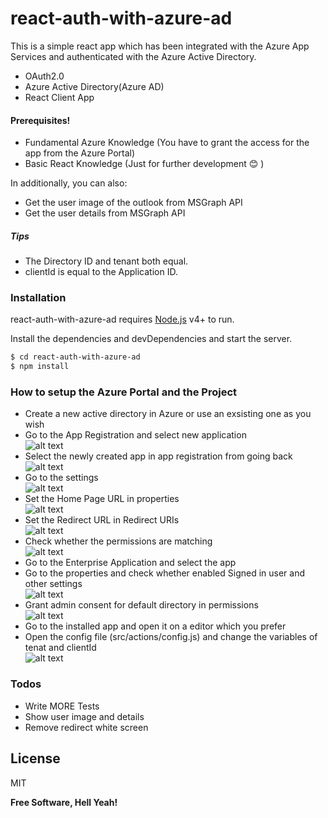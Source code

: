 # react-auth-with-azure-ad

This is a simple react app which has been integrated with the Azure App Services and authenticated with the Azure Active Directory.

  - OAuth2.0
  - Azure Active Directory(Azure AD)
  - React Client App

#### Prerequisites!

  - Fundamental Azure Knowledge (You have to grant the access for the app from the Azure Portal)
  - Basic React Knowledge (Just for further development 😊 )

In additionally, you can also:
  - Get the user image of the outlook from MSGraph API
  - Get the user details from MSGraph API

##### Tips
  - The Directory ID and tenant both equal.
  - clientId is equal to the Application ID.

### Installation

react-auth-with-azure-ad requires [Node.js](https://nodejs.org/) v4+ to run.

Install the dependencies and devDependencies and start the server.

```sh
$ cd react-auth-with-azure-ad
$ npm install
```

### How to setup the Azure Portal and the Project
  - Create a new active directory in Azure or use an exsisting one as you wish
  - Go to the App Registration and select new application <br/>
  ![alt text](https://github.com/dushanrandika/react-auth-with-azure-ad/blob/master/readmeImages/app%20registaration.PNG?raw=true)
  - Select the newly created app in app registration from going back<br/>
   ![alt text](https://github.com/dushanrandika/react-auth-with-azure-ad/blob/master/readmeImages/SelectApp.PNG?raw=true)
  - Go to the settings<br/>
     ![alt text](https://github.com/dushanrandika/react-auth-with-azure-ad/blob/master/readmeImages/InkedSetting_LI.jpg?raw=true)
  - Set the Home Page URL in properties<br/>
       ![alt text](https://github.com/dushanrandika/react-auth-with-azure-ad/blob/master/readmeImages/HomePageUrl.PNG?raw=true)
  - Set the Redirect URL in Redirect URIs<br/>
  ![alt text](https://github.com/dushanrandika/react-auth-with-azure-ad/blob/master/readmeImages/RedirectUrl.PNG?raw=true)
  - Check whether the permissions are matching<br/> 
  ![alt text](https://github.com/dushanrandika/react-auth-with-azure-ad/blob/master/readmeImages/Permissions.PNG?raw=true)
  - Go to the Enterprise Application and select the app
  - Go to the properties and check whether enabled Signed in user and other settings<br/>
  ![alt text](https://github.com/dushanrandika/react-auth-with-azure-ad/blob/master/readmeImages/EnterpriseAppSettings.PNG?raw=true)
  - Grant admin consent for default directory in permissions<br/>
    ![alt text](https://github.com/dushanrandika/react-auth-with-azure-ad/blob/master/readmeImages/RequiredPermissionsEnsureInEnterpriseApp.PNG?raw=true)
  - Go to the installed app and open it on a editor which you prefer
  - Open the config file (src/actions/config.js) and change the variables of tenat and clientId<br/>
    ![alt text](https://github.com/dushanrandika/react-auth-with-azure-ad/blob/master/readmeImages/InkedChangeTheCode_LI.jpg?raw=true)

### Todos

 - Write MORE Tests
 - Show user image and details
 - Remove redirect white screen

License
----

MIT


**Free Software, Hell Yeah!**

